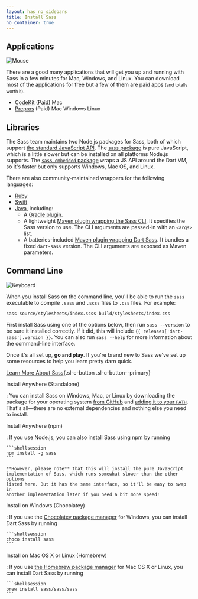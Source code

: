 ```yaml
---
layout: has_no_sidebars
title: Install Sass
no_container: true
---
```


<div class="sl-l-grid sl-l-grid--full sl-l-large-grid--fit sl-l-large-grid--gutters-large">
  <div class="sl-l-grid__column">

## Applications

![Mouse](/assets/img/illustrations/mouse.svg)

There are a good many applications that will get you up and running
with Sass in a few minutes for Mac, Windows, and Linux. You can download
most of the applications for free but a few of them are paid apps
<small>(and totally worth it)</small>.

- [CodeKit](https://codekitapp.com/) (Paid) Mac
- [Prepros](https://prepros.io/) (Paid) Mac Windows Linux

## Libraries

The Sass team maintains two Node.js packages for Sass, both of which
support [the standard JavaScript API]. The [`sass` package] is pure
JavaScript, which is a little slower but can be installed on all platforms
Node.js supports. The [`sass-embedded` package] wraps a JS API around the
Dart VM, so it's faster but only supports Windows, Mac OS, and Linux.

[the standard JavaScript API]: /documentation/js-api
[`sass` package]: https://www.npmjs.com/package/sass
[`sass-embedded` package]: https://www.npmjs.com/package/sass-embedded

There are also community-maintained wrappers for the following languages:

- [Ruby](https://github.com/ntkme/sass-embedded-host-ruby#readme)
- [Swift](https://github.com/johnfairh/swift-sass#readme)
- [Java](https://mvnrepository.com/artifact/de.larsgrefer.sass), including:
  - A [Gradle
    plugin](https://docs.freefair.io/gradle-plugins/current/reference/#_embedded_sass).
  - A lightweight [Maven plugin wrapping the Sass
    CLI](https://github.com/HebiRobotics/sass-cli-maven-plugin). It specifies
    the Sass version to use. The CLI arguments are passed-in with an `<args>`
    list.
  - A batteries-included [Maven plugin wrapping Dart
    Sass](https://github.com/cleydyr/dart-sass-maven-plugin). It bundles a fixed
    `dart-sass` version. The CLI arguments are exposed as Maven parameters.

</div>
<div class="sl-l-grid__column">

## Command Line

![Keyboard](/assets/img/illustrations/keyboard.svg)

When you install Sass on the command line, you'll be able to run the
`sass` executable to compile `.sass` and `.scss` files to `.css` files.
For example:

```shellsession
sass source/stylesheets/index.scss build/stylesheets/index.css
```

First install Sass using one of the options below, then run
`sass --version` to be sure it installed correctly. If it did, this will
include `{{ releases['dart-sass'].version }}`.
You can also run `sass --help` for more information
about the command-line interface.

Once it's all set up, **go and play**. If you're brand new to
Sass we've set up some resources to help you learn pretty darn quick.

[Learn More About Sass](/guide){.sl-c-button .sl-c-button--primary}

Install Anywhere (Standalone)

: You can install Sass on Windows, Mac, or Linux by downloading the package for
your operating system [from
GitHub](https://github.com/sass/dart-sass/releases/latest) and [adding it to
your `PATH`](https://katiek2.github.io/path-doc/). That's all—there are no
external dependencies and nothing else you need to install.

Install Anywhere (npm)

: If you use Node.js, you can also install Sass using
[npm](https://www.npmjs.com/) by running

    ```shellsession
    npm install -g sass
    ```

    **However, please note** that this will install the pure JavaScript
    implementation of Sass, which runs somewhat slower than the other options
    listed here. But it has the same interface, so it'll be easy to swap in
    another implementation later if you need a bit more speed!

Install on Windows (Chocolatey)

: If you use the [Chocolatey package manager](https://chocolatey.org/) for
Windows, you can install Dart Sass by running

    ```shellsession
    choco install sass
    ```

Install on Mac OS X or Linux (Homebrew)

: If you use [the Homebrew package manager](https://brew.sh/) for Mac OS X or
Linux, you can install Dart Sass by running

    ```shellsession
    brew install sass/sass/sass
    ```

  </div>
</div>
